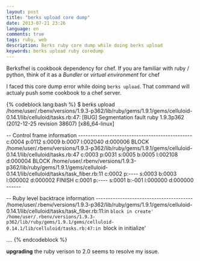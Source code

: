 ```yaml
---
layout: post
title: "berks upload core dump"
date: 2013-07-21 23:26
language: en
comments: true
tags: ruby, web
description: Berks ruby core dump while doing berks upload
keywords: berks upload ruby coredump
---
```


Berksfhel is cookbook dependency for chef. If you are familiar with ruby / python,
think of it as a *Bundler* or *virtual environment* for chef

I faced this core dump error while doing `berks upload`. That command will actualy
push some cookbook to a chef server.

{% codeblock lang:bash %}
$ berks upload
/home/user/.rbenv/versions/1.9.3-p362/lib/ruby/gems/1.9.1/gems/celluloid-0.14.1/lib/celluloid/tasks.rb:47: [BUG] Segmentation fault
ruby 1.9.3p362 (2012-12-25 revision 38607) [x86_64-linux]

-- Control frame information -----------------------------------------------
c:0004 p:0112 s:0009 b:0007 l:002040 d:000006 BLOCK  /home/user/.rbenv/versions/1.9.3-p362/lib/ruby/gems/1.9.1/gems/celluloid-0.14.1/lib/celluloid/tasks.rb:47
c:0003 p:0031 s:0005 b:0005 l:002108 d:000004 BLOCK  /home/user/.rbenv/versions/1.9.3-p362/lib/ruby/gems/1.9.1/gems/celluloid-0.14.1/lib/celluloid/tasks/task_fiber.rb:11
c:0002 p:---- s:0003 b:0003 l:000002 d:000002 FINISH
c:0001 p:---- s:0001 b:-001 l:000000 d:000000 ------

-- Ruby level backtrace information ----------------------------------------
/home/user/.rbenv/versions/1.9.3-p362/lib/ruby/gems/1.9.1/gems/celluloid-0.14.1/lib/celluloid/tasks/task_fiber.rb:11:in `block in create'
/home/user/.rbenv/versions/1.9.3-p362/lib/ruby/gems/1.9.1/gems/celluloid-0.14.1/lib/celluloid/tasks.rb:47:in `block in initialize'

....
{% endcodeblock %}

**upgrading** the ruby verison to 2.0 seems to resolve my issue.
